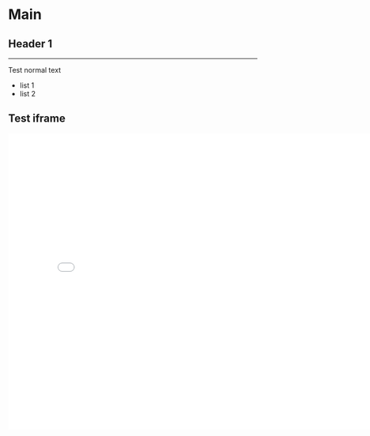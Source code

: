 # Main

## Header 1
---

Test normal text 

- list 1
- list 2

## Test iframe
 <iframe
      title="WebGL Project"
      src={url}
      width="800"
      height="600"
      frameBorder="0"
      allowFullScreen
    />
